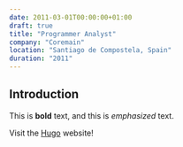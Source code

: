 ```yaml
---
date: 2011-03-01T00:00:00+01:00
draft: true
title: "Programmer Analyst"
company: "Coremain"
location: "Santiago de Compostela, Spain"
duration: "2011"
---
```

## Introduction

This is **bold** text, and this is *emphasized* text.

Visit the [Hugo](https://gohugo.io) website!